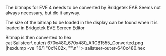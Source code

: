 The bitmaps for EVE 4 needs to be converted by Bridgetek EAB
Seems not always necessary, but do it anyway.

The size of the bitmap to be loaded in the display can be found when it is loaded in Bridgetek EVE Screen Editor

Bitmap is then converted to hex  
cat Sailsteer\ outer\ 670x480_670x480_ARGB1555_Converted.png |hexdump  -ve '16/1 "0x%02x, ""\n"' > sailsteer-outer-640x480.hex
